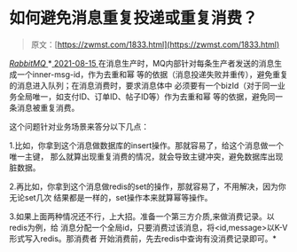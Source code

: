 <!--yml
category: 未分类
date: 0001-01-01 00:00:00
-->

# 如何避免消息重复投递或重复消费？

> 原文：[https://zwmst.com/1833.html](https://zwmst.com/1833.html)

   [ *RabbitMQ* ](https://zwmst.com/rabbitmq)*[ <time datetime="2021-08-15T16:37:35+08:00"> 2021-08-15 </time> ](https://zwmst.com/1833.html)  在消息生产时，MQ内部针对每条生产者发送的消息生成一个inner-msg-id，作为去重和幂 等的依据（消息投递失败并重传），避免重复的消息进入队列；在消息消费时，要求消息体中 必须要有一个bizId（对于同一业务全局唯一，如支付ID、订单ID、帖子ID等）作为去重和幂 等的依据，避免同一条消息被重复消费。

这个问题针对业务场景来答分以下几点：

1.比如，你拿到这个消息做数据库的insert操作。那就容易了，给这个消息做一个唯一主键， 那么就算出现重复消费的情况，就会导致主键冲突，避免数据库出现脏数据。

2.再比如，你拿到这个消息做redis的set的操作，那就容易了，不用解决，因为你无论set几次 结果都是一样的，set操作本来就算幂等操作。

3.如果上面两种情况还不行，上大招。准备一个第三方介质,来做消费记录。以redis为例，给 消息分配一个全局id，只要消费过该消息，将<id,message>以K-V形式写入redis。那消费者 开始消费前，先去redis中查询有没消费记录即可。*